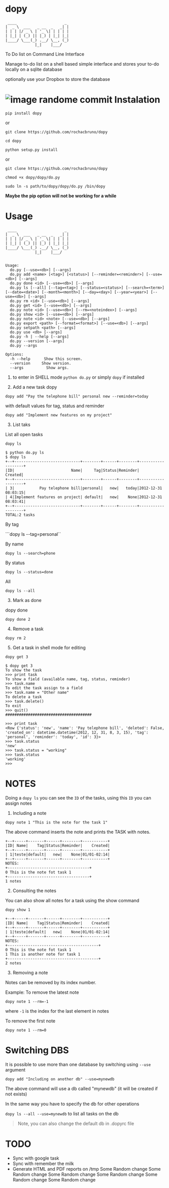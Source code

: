 dopy
====

     ____                     _
    |  _ \  ___   _ __  _   _| |
    | | | |/ _ \ | '_ \| | | | |
    | |_| | (_) || |_) | |_| |_|
    |____/ \___(_) .__/ \__, (_)
                 |_|    |___/


To Do list on Command Line Interface

Manage to-do list on a shell based simple interface and stores your to-do locally on a sqlite database

optionally use your Dropbox to store the database

![image](https://raw.github.com/rochacbruno/dopy/master/dopy.png)
randome commit
Instalation
====
```pip install dopy```

or

```git clone https://github.com/rochacbruno/dopy```

```cd dopy```

```python setup.py install```

or

```git clone https://github.com/rochacbruno/dopy```

```chmod +x dopy/dopy/do.py```

```sudo ln -s path/to/dopy/dopy/do.py /bin/dopy```

**Maybe the pip option will not be working for a while**

Usage
====

     ____                     _
    |  _ \  ___   _ __  _   _| |
    | | | |/ _ \ | '_ \| | | | |
    | |_| | (_) || |_) | |_| |_|
    |____/ \___(_) .__/ \__, (_)
                 |_|    |___/


    Usage:
      do.py [--use=<db>] [--args]
      do.py add <name> [<tag>] [<status>] [--reminder=<reminder>] [--use=<db>] [--args]
      do.py done <id> [--use=<db>] [--args]
      do.py ls [--all] [--tag=<tag>] [--status=<status>] [--search=<term>] [--date=<date>] [--month=<month>] [--day=<day>] [--year=<year>] [--use=<db>] [--args]
      do.py rm <id> [--use=<db>] [--args]
      do.py get <id> [--use=<db>] [--args]
      do.py note <id> [--use=<db>] [--rm=<noteindex>] [--args]
      do.py show <id> [--use=<db>] [--args]
      do.py note <id> <note> [--use=<db>] [--args]
      do.py export <path> [--format=<format>] [--use=<db>] [--args]
      do.py setpath <path> [--args]
      do.py use <db> [--args]
      do.py -h | --help [--args]
      do.py --version [--args]
      do.py --args

    Options:
      -h --help      Show this screen.
      --version     Show version.
      --args          Show args.


1. to enter in SHELL mode
```python do.py``` or simply ``dopy`` if installed

2. Add a new task
dopy <name> <tag> <status> <reminder>

```dopy add "Pay the telephone bill" personal new --reminder=today```

with default values for tag, status and reminder

```dopy add "Implement new features on my project"```

3. List taks

List all open tasks

```dopy ls```

    $ python do.py ls
    $ dopy ls
    +--+-----------------------------+--------+------+--------+-------------------+
    |ID|                         Name|     Tag|Status|Reminder|            Created|
    +--+-----------------------------+--------+------+--------+-------------------+
    | 3|           Pay telephone bill|personal|   new|   today|2012-12-31 08:03:15|
    | 4|Implement features on project| default|   new|    None|2012-12-31 08:03:41|
    +--+-----------------------------+--------+------+--------+-------------------+
    TOTAL:2 tasks

By tag

```dopy ls --tag=personal``

By name

```dopy ls --search=phone```

By status

```dopy ls --status=done```

All

```dopy ls --all```

3. Mark as done

dopy done <id>

```dopy done 2```

4. Remove a task

```dopy rm 2```

5. Get a task in shell mode for editing

```dopy get 3```

    $ dopy get 3
    To show the task
    >>> print task
    To show a field (available name, tag, status, reminder)
    >>> task.name
    To edit the task assign to a field
    >>> task.name = "Other name"
    To delete a task
    >>> task.delete()
    To exit
    >>> quit()
    ######################################

    >>> print task
    <Row {'status': 'new', 'name': 'Pay telephone bill', 'deleted': False, 'created_on': datetime.datetime(2012, 12, 31, 8, 3, 15), 'tag': 'personal', 'reminder': 'today', 'id': 3}>
    >>> task.status
    'new'
    >>> task.status = "working"
    >>> task.status
    'working'
    >>>


NOTES
====

Doing a ```dopy ls``` you can see the ```ID``` of the tasks, using this ```ID``` you can assign notes

1. Including a note

```dopy note 1 "This is the note for the task 1"```

The above command inserts the note and prints the TASK with notes.

    +--+-----+-------+------+--------+-----------+
    |ID| Name|    Tag|Status|Reminder|    Created|
    +--+-----+-------+------+--------+-----------+
    | 1|teste|default|   new|    None|01/01-02:14|
    +--+-----+-------+------+--------+-----------+
    NOTES:
    +------------------------------------+
    0 This is the note fot task 1
    +------------------------------------+
    1 notes

2. Consulting the notes

You can also show all notes for a task using the show command

```dopy show 1```

    +--+-----+-------+------+--------+-----------+
    |ID| Name|    Tag|Status|Reminder|    Created|
    +--+-----+-------+------+--------+-----------+
    | 1|teste|default|   new|    None|01/01-02:14|
    +--+-----+-------+------+--------+-----------+
    NOTES:
    +----------------------------------------+
    0 This is the note fot task 1
    1 This is another note for task 1
    +----------------------------------------+
    2 notes


3. Removing a note

Notes can be removed by its index number.

Example: To remove the latest note

```dopy note 1 --rm=-1```

where ```-1``` is the index for the last element in notes

To remove the first note

```dopy note 1 --rm=0```

Switching DBS
====

It is possible to use more than one database by switching using ```--use``` argument

```dopy add "Including on another db" --use=mynewdb```

The above command will use a db called "mynewdb" (it will be created if not exists)

In the same way you have to specify the db for other operations

```dopy ls --all --use=mynewdb```  to list all tasks on the db

> Note, you can also change the default db in .dopyrc file



TODO
====

- Sync with google task
- Sync with remember the milk
- Generate HTML  and PDF reports on /tmp
Some Random change
Some Random change
Some Random change
Some Random change
Some Random change
Some Random change
